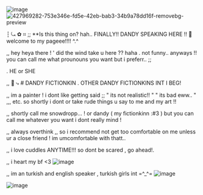 ![image](https://github.com/user-attachments/assets/1d0ee69b-068e-464c-ab0f-a5ab6a161242)
![427969282-753e346e-fd5e-42eb-bab3-34b9a78dd16f-removebg-preview](https://github.com/user-attachments/assets/f4c46151-0751-4adc-bfc7-b5697033e631)


┆ ⤿  ✿  ⌗ ;; **Is this thing on? hah.. FINALLY!! DANDY SPEAKING HERE !! 💮 welcome to my pageee!!!! ^.^ 

,, hey heya there ! ' did the wind take u here ?? haha . not funny.. anyways !! you can call me what prounouns you want but i preferr.. ;;

. HE or SHE

,, 💌 ⤷ #  DANDY FICTIONKIN . OTHER DANDY FICTIONKINS INT I BEG!

,, im a painter ! i dont like getting said ;; " its not realistic!! " " its bad eww.. " ,,, etc. so shortly i dont or take rude things u say to me and my art !!

,, shortly call me snowdropp... ! or dandy ( my fictionkinn :#3 ) but you can call me whatever you want i dont really mind !

,, always overthink ,, so i recommend not get too comfortable on me unless ur a close friend ! im umcomfortable with thatt..

,, i love cuddles ANYTIME!!! so dont be scared , go ahead!.

,, i heart my bf <3  ![image](https://github.com/user-attachments/assets/7d2d7738-07ed-442d-a4a5-cc7686828752)


,,  im an turkish and english speaker , turkish girls int =^_^=    ![image](https://github.com/user-attachments/assets/dd5ebe0c-326e-475f-bb0b-47a190387122)


![image](https://github.com/user-attachments/assets/01a43492-89a8-41d6-8dea-8c919b84ed32) 








<!--
**Dand1cusDanc1fer/dand1cusdanc1fer** is a ✨ _special_ ✨ repository because its `README.md` (this file) appears on your GitHub profile.

,
,
